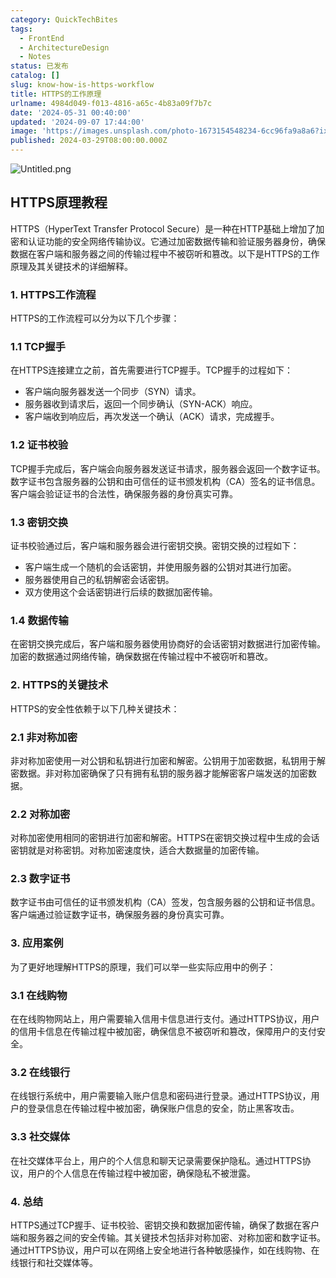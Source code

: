 ```yaml
---
category: QuickTechBites
tags:
  - FrontEnd
  - ArchitectureDesign
  - Notes
status: 已发布
catalog: []
slug: know-how-is-https-workflow
title: HTTPS的工作原理
urlname: 4984d049-f013-4816-a65c-4b83a09f7b7c
date: '2024-05-31 00:40:00'
updated: '2024-09-07 17:44:00'
image: 'https://images.unsplash.com/photo-1673154548234-6cc96fa9a8a6?ixlib=rb-4.0.3&q=85&fm=jpg&crop=entropy&cs=srgb'
published: 2024-03-29T08:00:00.000Z
---
```


![Untitled.png](https://prod-files-secure.s3.us-west-2.amazonaws.com/5d24fe63-e567-4804-86f9-9fdc62e13082/2950c759-0255-4c0a-becc-122aae8c82c0/Untitled.png?X-Amz-Algorithm=AWS4-HMAC-SHA256&X-Amz-Content-Sha256=UNSIGNED-PAYLOAD&X-Amz-Credential=ASIAZI2LB466QAEIMZ2U%2F20250313%2Fus-west-2%2Fs3%2Faws4_request&X-Amz-Date=20250313T053805Z&X-Amz-Expires=3600&X-Amz-Security-Token=IQoJb3JpZ2luX2VjEIX%2F%2F%2F%2F%2F%2F%2F%2F%2F%2FwEaCXVzLXdlc3QtMiJGMEQCICgBktdQVSVl%2BDl1c2Ebtpa0tbXUXWTLiia1ceHi%2FCpxAiABQE5FlGOmUXH2M4os%2Bg%2FeoA72NIKhZ6B8ZYs1U4fbQSqIBAjN%2F%2F%2F%2F%2F%2F%2F%2F%2F%2F8BEAAaDDYzNzQyMzE4MzgwNSIMyMLlPPE3970YVjrtKtwDTjwuZOwNirWepyYbq0lnCvBZibf4FdV4gPGvMTfx6FvhJjG%2F6BP35U9oc7slfR8hgEVhOvOCL9T%2BOcqv4%2B2MIROT8vpwxINwfOSaxsMTHJpLXQhWhH%2BsiUdImQaiAGzMBPJunp7G6KamLUsgoX95AlEqQVucjI1aa91F%2Fp0HPljl4Lt9%2BeI727FigjHjZKhPO1oZtJ1nJKrMGYzljzgun7yTCqypCTCfpX%2F0X%2FP6UWMBU%2BFG0Gld8MYxUneYZG%2FtJGfZLd2NW2%2BNrpOBFXF%2BGgKGbMIameabPk8UkMEl0MVmYC0ZkNCbV4GcIL72F82ZQESZDMq1XgVs1mOZbVbUX%2FqlQWSM%2FNXWvU06NHXLENB3PsMTWcCHT%2FSKd9V%2BNXGivP%2BVoG17NGqUYs8t7JHfdnp3M37dJkqVwjC6z2ECNUrgBLUZ8Y4sYFq7xOuFNXQ1230fTqF9C%2BbE6HkXuaLzXY6azImqkx0Sb5zqW1JWz9E5aXi8CtWC%2B9fU5M%2F7n6f%2FQEAkSax2iEjF8K1CTft73Fcw770r5gIv6IcJ4E1hjvSQxS3rqtLtRXBBPamuLCUNhG8r5gdzKvqCXEu7gfQbELc8rZ8CntEfOiulmK49lTwdwO7RpwX%2FoSzO68IwmbrJvgY6pgGm04mPblzj%2FyUVSl0ns2JDlfiCpiUEa86F67JTY28Ezaj9cEZ%2FgrnZnwqjE7wVlUzC%2B%2F%2FHHJrNqhY69TokuwtHjtO1P103gAHl61fhxIzNsvWXRPE0RRRbHikWavM3fXEPqB9jmj2TJIfCk%2ByOkj%2FAis8v6Y20LpublViwcx427B6uYiPoj%2FZfvNKkJ4zFJ4Zx7BYaxruqJZSmG0Vl1c9wotRYZcNU&X-Amz-Signature=058b667d1409bfbb1ddb2e8bc7f37d621e07f0e803b20e0be0e21c47b4fe8afc&X-Amz-SignedHeaders=host&x-id=GetObject)


## HTTPS原理教程


HTTPS（HyperText Transfer Protocol Secure）是一种在HTTP基础上增加了加密和认证功能的安全网络传输协议。它通过加密数据传输和验证服务器身份，确保数据在客户端和服务器之间的传输过程中不被窃听和篡改。以下是HTTPS的工作原理及其关键技术的详细解释。


### 1. HTTPS工作流程


HTTPS的工作流程可以分为以下几个步骤：


### 1.1 TCP握手


在HTTPS连接建立之前，首先需要进行TCP握手。TCP握手的过程如下：

- 客户端向服务器发送一个同步（SYN）请求。
- 服务器收到请求后，返回一个同步确认（SYN-ACK）响应。
- 客户端收到响应后，再次发送一个确认（ACK）请求，完成握手。

### 1.2 证书校验


TCP握手完成后，客户端会向服务器发送证书请求，服务器会返回一个数字证书。数字证书包含服务器的公钥和由可信任的证书颁发机构（CA）签名的证书信息。客户端会验证证书的合法性，确保服务器的身份真实可靠。


### 1.3 密钥交换


证书校验通过后，客户端和服务器会进行密钥交换。密钥交换的过程如下：

- 客户端生成一个随机的会话密钥，并使用服务器的公钥对其进行加密。
- 服务器使用自己的私钥解密会话密钥。
- 双方使用这个会话密钥进行后续的数据加密传输。

### 1.4 数据传输


在密钥交换完成后，客户端和服务器使用协商好的会话密钥对数据进行加密传输。加密的数据通过网络传输，确保数据在传输过程中不被窃听和篡改。


### 2. HTTPS的关键技术


HTTPS的安全性依赖于以下几种关键技术：


### 2.1 非对称加密


非对称加密使用一对公钥和私钥进行加密和解密。公钥用于加密数据，私钥用于解密数据。非对称加密确保了只有拥有私钥的服务器才能解密客户端发送的加密数据。


### 2.2 对称加密


对称加密使用相同的密钥进行加密和解密。HTTPS在密钥交换过程中生成的会话密钥就是对称密钥。对称加密速度快，适合大数据量的加密传输。


### 2.3 数字证书


数字证书由可信任的证书颁发机构（CA）签发，包含服务器的公钥和证书信息。客户端通过验证数字证书，确保服务器的身份真实可靠。


### 3. 应用案例


为了更好地理解HTTPS的原理，我们可以举一些实际应用中的例子：


### 3.1 在线购物


在在线购物网站上，用户需要输入信用卡信息进行支付。通过HTTPS协议，用户的信用卡信息在传输过程中被加密，确保信息不被窃听和篡改，保障用户的支付安全。


### 3.2 在线银行


在线银行系统中，用户需要输入账户信息和密码进行登录。通过HTTPS协议，用户的登录信息在传输过程中被加密，确保账户信息的安全，防止黑客攻击。


### 3.3 社交媒体


在社交媒体平台上，用户的个人信息和聊天记录需要保护隐私。通过HTTPS协议，用户的个人信息在传输过程中被加密，确保隐私不被泄露。


### 4. 总结


HTTPS通过TCP握手、证书校验、密钥交换和数据加密传输，确保了数据在客户端和服务器之间的安全传输。其关键技术包括非对称加密、对称加密和数字证书。通过HTTPS协议，用户可以在网络上安全地进行各种敏感操作，如在线购物、在线银行和社交媒体等。


